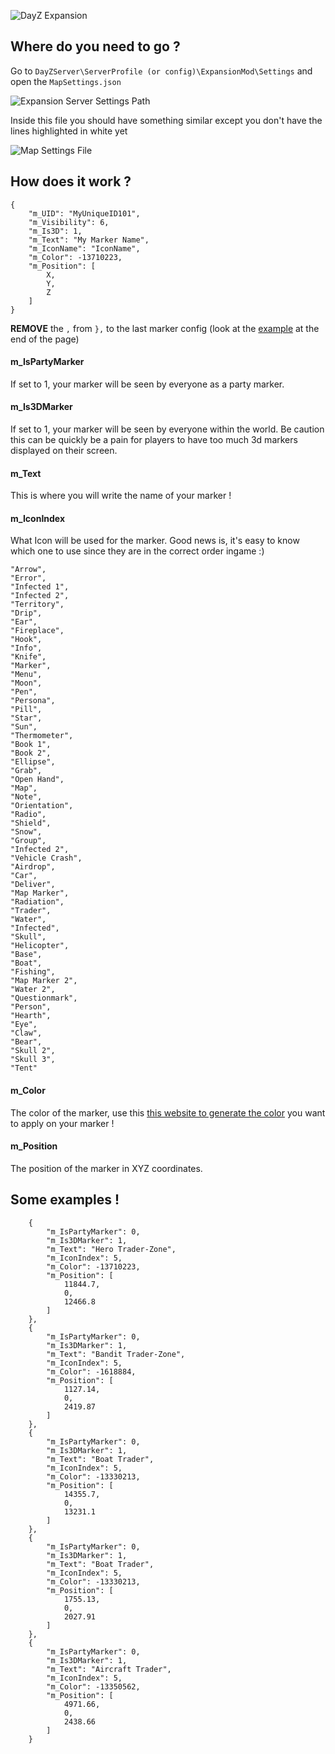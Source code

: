 ![DayZ Expansion](https://i.imgur.com/cTbqjAr.png)

## Where do you need to go ?

Go to `DayZServer\ServerProfile (or config)\ExpansionMod\Settings` and open the `MapSettings.json`

![Expansion Server Settings Path](https://i.imgur.com/Bste9wW.png)

Inside this file you should have something similar except you don't have the lines highlighted in white yet

![Map Settings File](https://i.imgur.com/lGlMbT4.png)

## How does it work ?

    {
        "m_UID": "MyUniqueID101",
        "m_Visibility": 6,
        "m_Is3D": 1,
        "m_Text": "My Marker Name",
        "m_IconName": "IconName",
        "m_Color": -13710223,
        "m_Position": [
            X,
            Y,
            Z
        ]
    }

**REMOVE** the `,` from `},` to the last marker config (look at the [example](https://github.com/salutesh/DayZ-Expansion-Scripts/wiki/%5BServer-Hosting%5D-Adding-server-markers#some-examples-) at the end of the page)

#### m_IsPartyMarker

If set to 1, your marker will be seen by everyone as a party marker.

#### m_Is3DMarker

If set to 1, your marker will be seen by everyone within the world. Be caution this can be quickly be a pain for players to have too much 3d markers displayed on their screen.

#### m_Text

This is where you will write the name of your marker !

#### m_IconIndex

What Icon will be used for the marker. Good news is, it's easy to know which one to use since they are in the correct order ingame :)

    "Arrow",
    "Error",
    "Infected 1",
    "Infected 2",
    "Territory",
    "Drip",
    "Ear",
    "Fireplace",
    "Hook",
    "Info",
    "Knife",
    "Marker",
    "Menu",
    "Moon",
    "Pen",
    "Persona",
    "Pill",
    "Star",
    "Sun",
    "Thermometer",
    "Book 1",
    "Book 2",
    "Ellipse",
    "Grab",
    "Open Hand",
    "Map",
    "Note",
    "Orientation",
    "Radio",
    "Shield",
    "Snow",
    "Group",
    "Infected 2",
    "Vehicle Crash",
    "Airdrop",    
    "Car",                    
    "Deliver",            
    "Map Marker",        
    "Radiation",
    "Trader",            
    "Water",            
    "Infected",
    "Skull",
    "Helicopter",
    "Base",
    "Boat",
    "Fishing",
    "Map Marker 2",
    "Water 2",
    "Questionmark",
    "Person",
    "Hearth",
    "Eye",
    "Claw",
    "Bear",
    "Skull 2",
    "Skull 3",    
    "Tent"

#### m_Color

The color of the marker, use this [this website to generate the color](https://thurston.pw/public/color.php) you want to apply on your marker !

#### m_Position

The position of the marker in XYZ coordinates.

## Some examples !

        {
            "m_IsPartyMarker": 0,
            "m_Is3DMarker": 1,
            "m_Text": "Hero Trader-Zone",
            "m_IconIndex": 5,
            "m_Color": -13710223,
            "m_Position": [
                11844.7,
                0,
                12466.8
            ]
        },
        {
            "m_IsPartyMarker": 0,
            "m_Is3DMarker": 1,
            "m_Text": "Bandit Trader-Zone",
            "m_IconIndex": 5,
            "m_Color": -1618884,
            "m_Position": [
                1127.14,
                0,
                2419.87
            ]
        },
        {
            "m_IsPartyMarker": 0,
            "m_Is3DMarker": 1,
            "m_Text": "Boat Trader",
            "m_IconIndex": 5,
            "m_Color": -13330213,
            "m_Position": [
                14355.7,
                0,
                13231.1
            ]
        },
        {
            "m_IsPartyMarker": 0,
            "m_Is3DMarker": 1,
            "m_Text": "Boat Trader",
            "m_IconIndex": 5,
            "m_Color": -13330213,
            "m_Position": [
                1755.13,
                0,
                2027.91
            ]
        },
        {
            "m_IsPartyMarker": 0,
            "m_Is3DMarker": 1,
            "m_Text": "Aircraft Trader",
            "m_IconIndex": 5,
            "m_Color": -13350562,
            "m_Position": [
                4971.66,
                0,
                2438.66
            ]
        }
